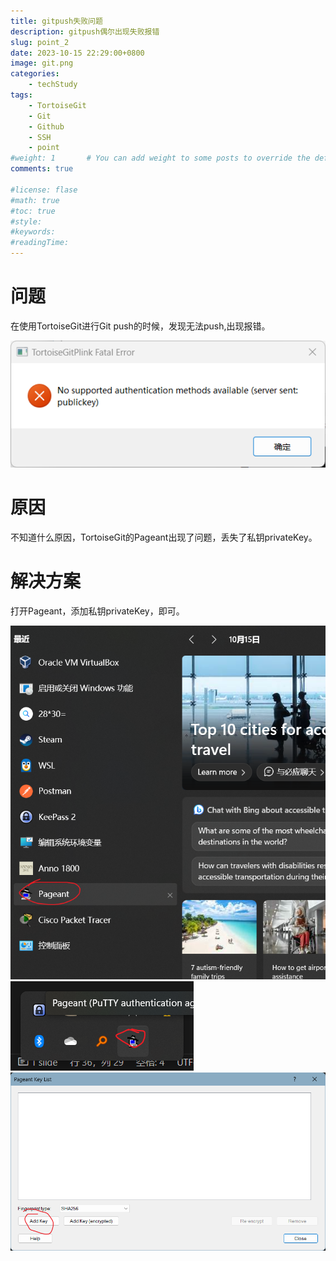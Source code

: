```yaml
---
title: gitpush失败问题
description: gitpush偶尔出现失败报错
slug: point_2
date: 2023-10-15 22:29:00+0800
image: git.png
categories:
    - techStudy
tags:
    - TortoiseGit
    - Git
    - Github
    - SSH
    - point
#weight: 1       # You can add weight to some posts to override the default sorting (date descending)
comments: true

#license: flase
#math: true
#toc: true
#style: 
#keywords:
#readingTime:
---
```


# 问题

在使用TortoiseGit进行Git push的时候，发现无法push,出现报错。

![](1.png)

# 原因

不知道什么原因，TortoiseGit的Pageant出现了问题，丢失了私钥privateKey。

# 解决方案
打开Pageant，添加私钥privateKey，即可。

![](2.png)
![](3.png)
![](4.png)

